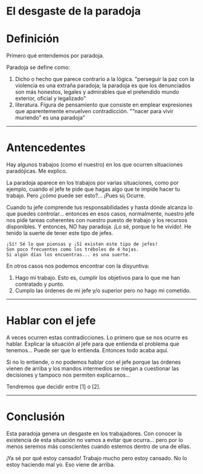 
# El desgaste de la paradoja

# Definición

Primero qué entendemos por paradoja.

Paradoja se define como:
1. Dicho o hecho que parece contrario a la lógica.
"perseguir la paz con la violencia es una extraña paradoja;
la paradoja es que los denunciados son más honestos, legales y admirables
que el pretendido mundo exterior, oficial y legalizado"
1. literatura. Figura de pensamiento que consiste en emplear expresiones que aparentemente envuelven contradicción.
"“nacer para vivir muriendo” es una paradoja"

---

# Antencedentes

Hay algunos trabajos (como el nuestro) en los que ocurren situaciones paradójicas. Me explico.

La paradoja aparece en los trabajos por varias situaciones, como por ejemplo, cuando el jefe te pide que hagas algo que te impide hacer tu trabajo. Pero ¿cómo puede ser esto?... ¡Pues sí¡ Ocurre.

Cuando tu jefe comprende tus responsabilidades y hasta dónde alcanza lo que puedes controlar... entonces en esos casos, normalmente, nuestro jefe nos pide tareas coherentes con nuestro puesto de trabajo y los recursos disponibles. Y entonces, NO hay paradoja. ¡Lo sé, porque lo he vivido!. He tenido la suerte de tener este tipo de jefes.

```
¡Sí! Sé lo que piensas y ¡Sí existen este tipo de jefes! 
Son poco frecuentes como los tréboles de 4 hojas. 
Si algún días los encuentras... es una suerte.
```

En otros casos nos podemos encontrar con la disyuntiva:
1. Hago mi trabajo. Esto es, cumplir los objetivos para lo que me han contratado y punto.
2. Cumplo las órdenes de mi jefe y/o superior pero no hago mi cometido.

---

# Hablar con el jefe

A veces ocurren estas contradicciones. Lo primero que se nos ocurre es hablar. Explicar la situación al jefe para que entienda el problema que tenemos... Puede ser que lo entienda. Entonces todo acaba aquí.

Si no lo entiende, o no podemos hablar con el jefe porque las órdenes vienen de arriba y los mandos intermedios se niegan a cuestionar las decisiones y tampoco nos permiten explicarnos...

Tendremos que decidir entre [1] o [2].

---

# Conclusión

Esta paradoja genera un desgaste en los trabajadores.
Con conocer la existencia de esta situación no vamos a evitar que ocurra... pero por lo menos seremos más conscientes cuando estemos dentro de una de ellas.

¡Ya sé por qué estoy cansado! Trabajo mucho pero estoy cansado. No lo estoy haciendo mal yo. Eso viene de arriba.
